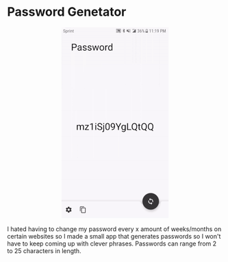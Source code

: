 # Password Genetator
<p align="center">
  <img src="https://github.com/ctcuff/Password-Generator/blob/master/art/demo.gif">
</p>

I hated having to change my password every x amount of weeks/months on certain websites so I made a small app that generates passwords so I won't have to keep coming up with clever phrases. Passwords can range from 2 to 25 characters in length.
